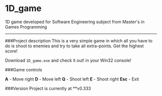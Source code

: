 # 1D_game
1D game developed for Software Engineering subject from Master's in Games Programming
___

###Project description
This is a very simple game in which all you have to do is shoot to enemies and try to take all extra-points. Get the highest score!

Download `1D_game.exe` and check it out! in your Win32 console!

###Game controls

**A** - Move right
**D** - Move left
**Q** - Shoot left
**E** - Shoot right
**Esc** - Exit

###Version
Project is currently at **v0.333
